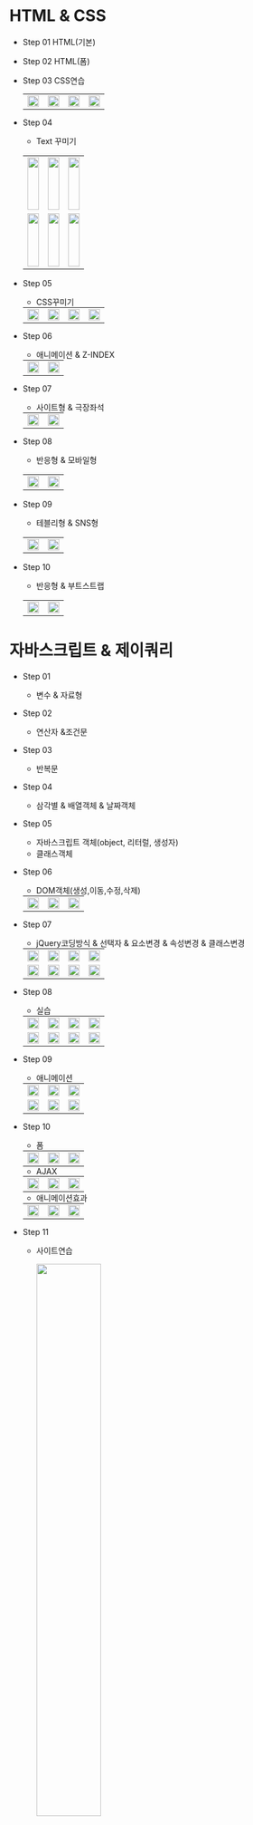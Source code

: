 # HTML & CSS
  - Step 01
    HTML(기본)
  - Step 02
    HTML(폼)
  - Step 03
    CSS연습
    <table border="0" width="100%" style="margin: 0 auto;">
      <tr>
        <td><img src="https://github.com/borgssam/YS_JAVA01/assets/171772501/0d82550d-fdeb-4c3e-81a6-c582fc1546df" width="100%"/></td>
        <td><img src="https://github.com/borgssam/YS_JAVA01/assets/171772501/1c739f75-9fa6-4d1c-8e8d-ad4b18042ba9" width="100%"/></td>
        <td><img src="https://github.com/borgssam/YS_JAVA01/assets/171772501/cc61cdf2-98da-4b7f-8e64-297b48fcf1d6" width="100%"/></td>
        <td><img src="https://github.com/borgssam/YS_JAVA01/assets/171772501/9fe8f2b1-c433-4938-abb3-4fc2fcf57fa5" width="100%"/></td>
      </tr>      
    </table>
  - Step 04
    - Text 꾸미기
    <table>
      <tr>
      <td style="height:100px;">
        <img src="https://github.com/borgssam/YS_JAVA01/assets/171772501/1c1180ac-69b3-489e-a61b-7b79de07db07" width="100%"/>     
      </td>
      <td style="height:100px;">
        <img src="https://github.com/borgssam/YS_JAVA01/assets/171772501/6b0afb92-a82f-47fa-8f34-60b8dc087050" width="100%"/>   
      </td>
      <td style="height:100px;">
        <img src="https://github.com/borgssam/YS_JAVA01/assets/171772501/2969ccc2-0191-4732-82be-eac14dd93456" width="100%"/>   
      </td>
      </tr>
      <tr>
      <td style="height:100px;">
        <img src="https://github.com/borgssam/YS_JAVA01/assets/171772501/0abdad81-d492-4710-a4f4-edfc155c9656" width="100%"/>     
      </td>
      <td style="height:100px;">
        <img src="https://github.com/borgssam/YS_JAVA01/assets/171772501/34fea67d-d4be-43c8-8f6b-c1e3e7e56ba5" width="100%"/>   
      </td>
      <td style="height:100px;">
        <img src="https://github.com/borgssam/YS_JAVA01/assets/171772501/8f09ad89-a69b-4575-a5ce-d5428c38bca0" width="100%"/>   
      </td>
      </tr>
    </table>

  - Step 05
    - CSS꾸미기
      
    <table border="0" width="100%" style="margin: 0 auto;">
      <tr>
        <td><img src="https://github.com/borgssam/YS_JAVA01/assets/171772501/f3841768-9aab-439c-a9af-122290c9c6e2" width="100%"/></td>
        <td><img src="https://github.com/borgssam/YS_JAVA01/assets/171772501/3a53c624-b13d-4313-b8bf-93986a97dccc" width="100%"/></td>
        <td><img src="https://github.com/borgssam/YS_JAVA01/assets/171772501/c228330d-abac-46c4-91ba-c1ba2f98eafd" width="100%"/></td>
        <td><img src="https://github.com/borgssam/YS_JAVA01/assets/171772501/42116668-c87d-42f0-9f61-744699892ab9" width="100%"/></td>
      </tr>      
    </table>
    

  - Step 06
    - 애니메이션 & Z-INDEX
      
    <table border="0" width="100%" style="margin: 0 auto;">
      <tr>
        <td><img src="https://github.com/borgssam/YS_JAVA01/assets/171772501/f3841768-9aab-439c-a9af-122290c9c6e2" width="100%"/></td>
        <td><img src="https://github.com/borgssam/YS_JAVA01/assets/171772501/4255ef64-eead-4364-ae24-249d58377168" width="100%"/></td>
      </tr>      
    </table>
    
  - Step 07
    - 사이트형 & 극장좌석
      
    <table border="0" width="100%" style="margin: 0 auto;">
      <tr>
        <td><img src="https://github.com/borgssam/YS_JAVA01/assets/171772501/54ccf016-2326-4994-8f20-a90dbf73cccb" width="100%"/></td>
        <td><img src="https://github.com/borgssam/YS_JAVA01/assets/171772501/778aeb65-7823-4ff1-9ea3-4374ce863b9b" width="100%"/></td>
      </tr>      
    </table>


  - Step 08
    - 반응형 & 모바일형
    <table>
      <tr>
      <td>
        <img src="https://github.com/borgssam/YS_JAVA01/assets/171772501/223c8057-4df1-4895-b302-6dd48708e94f" width="100%"/>     
      </td>
      <td >
        <img src="https://github.com/borgssam/YS_JAVA01/assets/171772501/d7e19fcc-3c77-4353-8959-19fa4ac8660f" width="100%"/>   
      </td>
    </tr>
    </table>


  - Step 09
    - 테블리형 & SNS형
    <table>
      <tr>
      <td>
        <img src="https://github.com/borgssam/YS_JAVA01/assets/171772501/400fa121-4f2d-4339-a76f-a4be6dbe44fa" width="100%"/>     
      </td>
      <td>
        <img src="https://github.com/borgssam/YS_JAVA01/assets/171772501/19f86b72-4023-478a-9f6d-7f93b9426d11" width="100%"/> 
      </td>
    </tr>
    </table>


  - Step 10
    - 반응형 & 부트스트랩
    <table>
      <tr>
        <td>
        <img src="https://github.com/borgssam/YS_JAVA01/assets/171772501/53ef4361-c96d-49b8-b44c-b69c24177500" width="100%"/> 
        </td>
        <td>
        <img src="https://github.com/borgssam/YS_JAVA01/assets/171772501/a6d7d6c1-e118-4e92-8343-45fdc4951690" width="100%"/> 
        </td>
      </tr>
    </table>

    
# 자바스크립트 & 제이쿼리
  - Step 01
    - 변수 & 자료형
  - Step 02
    - 연산자 &조건문
  - Step 03
    - 반복문
  - Step 04
    - 삼각별 & 배열객체 & 날짜객체
  - Step 05
    - 자바스크립트 객체(object, 리터럴, 생성자)
    - 클래스객체
  - Step 06
    - DOM객체(생성,이동,수정,삭제)
    <table border="0" width="100%" style="margin: 0 auto;">
      <tr>
        <td><img src="https://github.com/borgssam/YS_JAVA01/assets/171772501/e3397a86-2d9d-48a0-9ab5-2e62cd32247a" width="100%"/></td>
        <td><img src="https://github.com/borgssam/YS_JAVA01/assets/171772501/4c28acda-3a09-4101-bfd0-46f200dca17b" width="100%"/></td>
        <td><img src="https://github.com/borgssam/YS_JAVA01/assets/171772501/b9ecb617-2cc1-43b7-88cc-3e2676d7aa33" width="100%"/></td>
      </tr>      
    </table>
  - Step 07
    - jQuery코딩방식 & 선택자 & 요소변경 & 속성변경 & 클래스변경
    <table border="0" width="100%" style="margin: 0 auto;">
      <tr>
        <td><img src="https://github.com/borgssam/YS_JAVA01/assets/171772501/752b397c-0ead-4cfe-81ca-c1109e2ab5b2" width="100%"/></td>
        <td><img src="https://github.com/borgssam/YS_JAVA01/assets/171772501/72c63c86-109e-4aeb-9592-c982b5fae0d3" width="100%"/></td>
        <td><img src="https://github.com/borgssam/YS_JAVA01/assets/171772501/f1ee7549-49a2-41a2-9cdc-a09ba27d9c1b" width="100%"/></td>
        <td><img src="https://github.com/borgssam/YS_JAVA01/assets/171772501/a262d084-0680-4fde-b05e-f4f6f0ffcb55" width="100%"/></td>
      </tr>      
      <tr>
        <td><img src="https://github.com/borgssam/YS_JAVA01/assets/171772501/e84332f9-f86f-4e09-a854-d6f96f7a1f05" width="100%"/></td>
        <td><img src="https://github.com/borgssam/YS_JAVA01/assets/171772501/e3b2ede7-d18f-408b-9396-ff978c10d54f" width="100%"/></td>
        <td><img src="https://github.com/borgssam/YS_JAVA01/assets/171772501/238669df-f83d-41b8-8e29-f2aa2dab81f9" width="100%"/></td>
        <td><img src="https://github.com/borgssam/YS_JAVA01/assets/171772501/f5cddd0a-2690-4099-a826-09466a9ee82a" width="100%"/></td>
      </tr>   
    </table>  
  - Step 08
    - 실습
    <table border="0" width="100%" style="margin: 0 auto;">
      <tr>
        <td><img src="https://github.com/borgssam/YS_JAVA01/assets/171772501/77a25c7a-1167-4cc2-a78b-04e31093695c" width="100%"/></td>
        <td><img src="https://github.com/borgssam/YS_JAVA01/assets/171772501/cded8128-e5c6-4ede-9461-90f65229379e" width="100%"/></td>
        <td><img src="https://github.com/borgssam/YS_JAVA01/assets/171772501/54044704-c13e-42fd-bfa3-e33be0f1c66c" width="100%"/></td>
        <td><img src="https://github.com/borgssam/YS_JAVA01/assets/171772501/6fceac99-6371-45ce-a881-9309738be952" width="100%"/></td>
      </tr>      
      <tr>
        <td><img src="https://github.com/borgssam/YS_JAVA01/assets/171772501/6db8633e-2843-4ae6-95ab-594e25c4539d" width="100%"/></td>
        <td><img src="https://github.com/borgssam/YS_JAVA01/assets/171772501/0964d865-728f-40f9-8a1e-c4872588b2e7" width="100%"/></td>
        <td><img src="https://github.com/borgssam/YS_JAVA01/assets/171772501/69994960-559b-40ce-8169-e5142f8947a9" width="100%"/></td>
        <td><img src="https://github.com/borgssam/YS_JAVA01/assets/171772501/9625187e-f709-4459-9f66-df6b004dc3b6" width="100%"/></td>
      </tr>   
    </table>  


  - Step 09
    - 애니메이션
    <table border="0" width="100%" style="margin: 0 auto;">
      <tr>
        <td><img src="https://github.com/borgssam/YS_JAVA01/assets/171772501/ef341f6e-e562-4067-bc30-a1ecbdec2ed7" width="100%"/></td>
        <td><img src="https://github.com/borgssam/YS_JAVA01/assets/171772501/7534e474-2eaa-4155-b0a8-19e2f8f83024" width="100%"/></td>
        <td><img src="https://github.com/borgssam/YS_JAVA01/assets/171772501/23dfb5d7-3729-46d3-adfe-f088d44b7544" width="100%"/></td>
      </tr>      
      <tr>
        <td><img src="https://github.com/borgssam/YS_JAVA01/assets/171772501/f6477639-1e74-4809-9b65-8349c5200e66" width="100%"/></td>
        <td><img src="https://github.com/borgssam/YS_JAVA01/assets/171772501/719bebac-7ffe-4600-8730-bdec3c5ced40" width="100%"/></td>
        <td><img src="https://github.com/borgssam/YS_JAVA01/assets/171772501/cefffe57-8e88-44fa-99f2-cf9db4d96945" width="100%"/></td>
      </tr>   
    </table>  

      
  - Step 10
    - 폼      
    <table border="0" width="100%" style="margin: 0 auto;">
      <tr>
        <td><img src="https://github.com/borgssam/YS_JAVA01/assets/171772501/d947066d-3849-4e41-a9a2-af365f39b4bc" width="100%"/></td>
        <td><img src="https://github.com/borgssam/YS_JAVA01/assets/171772501/bb399b4b-3cb3-4067-ac3e-e157d439ea97" width="100%"/></td>
        <td><img src="https://github.com/borgssam/YS_JAVA01/assets/171772501/1fea8ba3-6e58-437b-8d3d-22a70481311b" width="100%"/></td>
      </tr>      
    </table>
    
    - AJAX
    <table border="0" width="100%" style="margin: 0 auto;">
      <tr>
        <td><img src="https://github.com/borgssam/YS_JAVA01/assets/171772501/d0e01a4e-31cc-41da-b556-de19f9c9329f" width="100%"/></td>
        <td><img src="https://github.com/borgssam/YS_JAVA01/assets/171772501/0242d2eb-97de-4b1a-b925-eb9b941c8f24" width="100%"/></td>
        <td><img src="https://github.com/borgssam/YS_JAVA01/assets/171772501/52db4183-4468-470e-8278-bc7bc261f0eb" width="100%"/></td>
      </tr>      
    </table>

    - 애니메이션효과
      
    <table border="0" width="100%" style="margin: 0 auto;">
      <tr>
        <td><img src="https://github.com/borgssam/YS_JAVA01/assets/171772501/bddf99e1-e8bd-4360-a76f-1d4f705a2ff3" width="100%"/></td>
        <td><img src="https://github.com/borgssam/YS_JAVA01/assets/171772501/b183fc19-a1ec-40e4-ab66-58c86d378cf9" width="100%"/></td>
        <td><img src="https://github.com/borgssam/YS_JAVA01/assets/171772501/93a0ba87-5db6-4aaa-b2fd-132c9c5c7a15" width="100%"/></td>
      </tr>      
    </table>

    

  - Step 11
    - 사이트연습
      <p >
        <img src="https://github.com/borgssam/YS_JAVA01/assets/171772501/638d434a-8d0c-438a-bd0a-345daf80eb3b" width="50%"/>
      </p>
